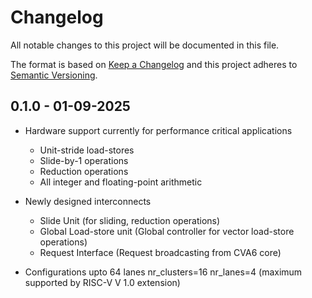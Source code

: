 # Changelog
All notable changes to this project will be documented in this file.

The format is based on [Keep a Changelog](http://keepachangelog.com/en/1.0.0/)
and this project adheres to [Semantic Versioning](http://semver.org/spec/v2.0.0.html).

## 0.1.0 - 01-09-2025

- Hardware support currently for performance critical applications
  - Unit-stride load-stores
  - Slide-by-1 operations
  - Reduction operations
  - All integer and floating-point arithmetic

- Newly designed interconnects
  - Slide Unit (for sliding, reduction operations)
  - Global Load-store unit (Global controller for vector load-store operations)
  - Request Interface (Request broadcasting from CVA6 core)

- Configurations upto 64 lanes nr_clusters=16 nr_lanes=4 (maximum supported by RISC-V V 1.0 extension)